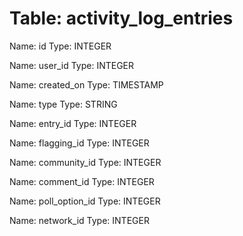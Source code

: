 Table: activity_log_entries
===========================

Name: id
Type: INTEGER

Name: user_id
Type: INTEGER

Name: created_on
Type: TIMESTAMP

Name: type
Type: STRING

Name: entry_id
Type: INTEGER

Name: flagging_id
Type: INTEGER

Name: community_id
Type: INTEGER

Name: comment_id
Type: INTEGER

Name: poll_option_id
Type: INTEGER

Name: network_id
Type: INTEGER

